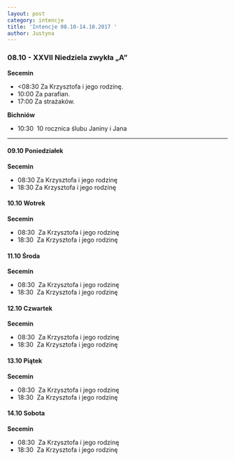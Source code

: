 ```yaml
---
layout: post
category: intencje
title: 'Intencje 08.10-14.10.2017 '
author: Justyna
---
```


<h3>08.10 - XXVII Niedziela zwykła „A” </h3>
<b> Secemin </b>
<ul>
 <li><08:30 Za Krzysztofa i jego rodzinę.</li>
 <li>10:00 Za parafian.</li>
 <li>17:00 Za strażaków.</li>
 </ul>
<b> Bichniów </b>
<ul>
 <li>10:30 &nbsp;10 rocznica ślubu Janiny i Jana </li>
 </ul>
 <hr>
 <h4>09.10 Poniedziałek </h4>
 <b> Secemin </b>
 <ul>
 <li>08:30&#09;Za Krzysztofa i jego rodzinę </li>
 <li>18:30&#09;Za Krzysztofa i jego rodzinę </li>
 </ul>
  <h4>10.10 Wotrek </h4>
 <b> Secemin </b>
 <ul>
 <li>08:30 &nbsp;Za Krzysztofa i jego rodzinę </li>
 <li>18:30 &nbsp;Za Krzysztofa i jego rodzinę </li>
 </ul>
  <h4>11.10 Środa </h4>
 <b> Secemin </b>
 <ul>
 <li>08:30 &nbsp;Za Krzysztofa i jego rodzinę </li>
 <li>18:30 &nbsp;Za Krzysztofa i jego rodzinę </li>
 </ul>
   <h4>12.10 Czwartek </h4>
 <b> Secemin </b>
 <ul>
 <li>08:30 &nbsp;Za Krzysztofa i jego rodzinę </li>
 <li>18:30 &nbsp;Za Krzysztofa i jego rodzinę </li>
 </ul>
   <h4>13.10 Piątek </h4>
 <b> Secemin </b>
 <ul>
 <li>08:30 &nbsp;Za Krzysztofa i jego rodzinę </li>
 <li>18:30 &nbsp;Za Krzysztofa i jego rodzinę </li>
 </ul>
   <h4>14.10 Sobota </h4>
 <b> Secemin </b>
 <ul>
 <li>08:30 &nbsp;Za Krzysztofa i jego rodzinę </li>
 <li>18:30 &nbsp;Za Krzysztofa i jego rodzinę </li>
 </ul>
 
 

 
